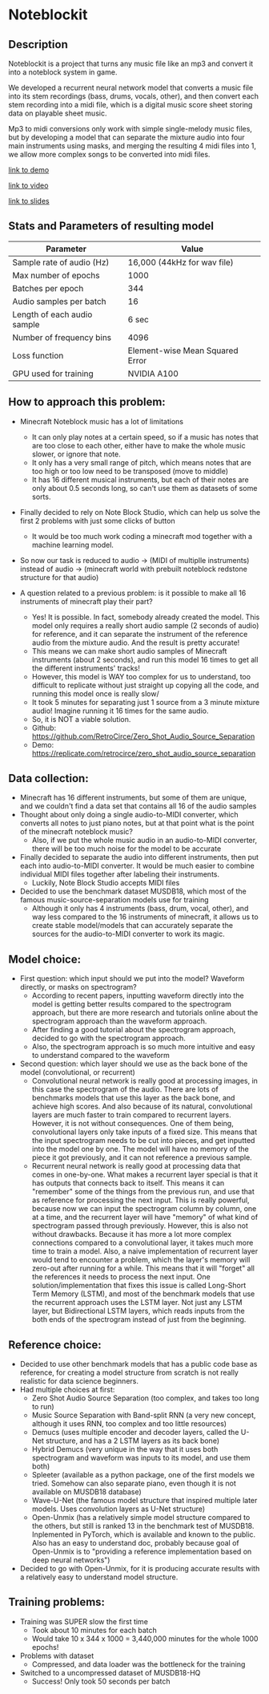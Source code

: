 # Noteblockit

## Description

Noteblockit is a project that turns any music file like an mp3 and convert it into a noteblock system in game. 

We developed a recurrent neural network model that converts a music file into its stem recordings (bass, drums, vocals, other), and then convert each stem recording into a midi file, which is a digital music score sheet storing data on playable sheet music.

Mp3 to midi conversions only work with simple single-melody music files, but by developing a model that can separate the mixture audio into four main instruments using masks, and merging the resulting 4 midi files into 1, we allow more complex songs to be converted into midi files.

[link to demo](https://tinyurl.com/noteblockit)

[link to video](https://drive.google.com/file/d/1Is4tc7p6udx7cNKU7OVFPuwBOaj5tm6i/view?usp=sharing)

[link to slides](https://docs.google.com/presentation/d/19rsL1rv-XUaKtNN9ZmMs2X_wZAFRyLiQj_INUjV1AKA/edit?usp=sharing)

## Stats and Parameters of resulting model
| Parameter                    | Value                       |
|------------------------------|-----------------------------|
| Sample rate of audio (Hz)    | 16,000 (44kHz for wav file) |
| Max number of epochs         | 1000                        |
| Batches per epoch            | 344                         |
| Audio samples per batch      | 16                          |
| Length of each audio sample  | 6 sec                       |
| Number of frequency bins     | 4096                        |
| Loss function                | Element-wise Mean Squared Error |
| GPU used for training        | NVIDIA A100                 |

## How to approach this problem:
 - Minecraft Noteblock music has a lot of limitations
   - It can only play notes at a certain speed, so if a music has notes that are too close to each other, either have to make the whole music slower, or ignore that note.
   - It only has a very small range of pitch, which means notes that are too high or too low need to be transposed (move to middle)
   - It has 16 different musical instruments, but each of their notes are only about 0.5 seconds long, so can't use them as datasets of some sorts.
 - Finally decided to rely on Note Block Studio, which can help us solve the first 2 problems with just some clicks of button
   - It would be too much work coding a minecraft mod together with a machine learning model.
 - So now our task is reduced to audio -> (MIDI of multiplle instruments) instead of audio -> (minecraft world with prebuilt noteblock redstone structure for that audio)

- A question related to a previous problem: is it possible to make all 16 instruments of minecraft play their part?
   - Yes! It is possible. In fact, somebody already created the model. This model only requires a really short audio sample (2 seconds of audio) for reference, and it can separate the instrument of the reference audio from the mixture audio. And the result is pretty accurate!
   - This means we can make short audio samples of Minecraft instruments (about 2 seconds), and run this model 16 times to get all the different instruments' tracks!
   - However, this model is WAY too complex for us to understand, too difficult to replicate without just straight up copying all the code, and running this model once is really slow/
   - It took 5 minutes for separating just 1 source from a 3 minute mixture audio! Imagine running it 16 times for the same audio.
   - So, it is NOT a viable solution.
   - Github: https://github.com/RetroCirce/Zero_Shot_Audio_Source_Separation
   - Demo: https://replicate.com/retrocirce/zero_shot_audio_source_separation

## Data collection:
 - Minecraft has 16 different instruments, but some of them are unique, and we couldn't find a data set that contains all 16 of the audio samples
 - Thought about only doing a single audio-to-MIDI converter, which converts all notes to just piano notes, but at that point what is the point of the minecraft noteblock music?
   - Also, if we put the whole music audio in an audio-to-MIDI converter, there will be too much noise for the model to be accurate
 - Finally decided to separate the audio into different instruments, then put each into audio-to-MIDI converter. It would be much easier to combine individual MIDI files together after labeling their instruments.
   - Luckily, Note Block Studio accepts MIDI files
 - Decided to use the benchmark dataset MUSDB18, which most of the famous music-source-separation models use for training
   - Although it only has 4 instruments (bass, drum, vocal, other), and way less compared to the 16 instruments of minecraft, it allows us to create stable model/models that can accurately separate the sources for the audio-to-MIDI converter to work its magic.

## Model choice:
 - First question: which input should we put into the model? Waveform directly, or masks on spectrogram?
   - According to recent papers, inputting waveform directly into the model is getting better results compared to the spectrogram approach, but there are more research and tutorials online about the spectrogram approach than the waveform approach.
   - After finding a good tutorial about the spectrogram approach, decided to go with the spectrogram approach.
   - Also, the spectrogram approach is so much more intuitive and easy to understand compared to the waveform
 - Second question: which layer should we use as the back bone of the model (convolutional, or recurrent)
   - Convolutional neural network is really good at processing images, in this case the spectrogram of the audio. There are lots of benchmarks models that use this layer as the back bone, and achieve high scores. And also because of its natural, convolutional layers are much faster to train compared to recurrent layers. However, it is not without consequences. One of them being, convolutional layers only take inputs of a fixed size. This means that the input spectrogram needs to be cut into pieces, and get inputted into the model one by one. The model will have no memory of the piece it got previously, and it can not reference a previous sample.
   - Recurrent neural network is really good at processing data that comes in one-by-one. What makes a recurrent layer special is that it has outputs that connects back to itself. This means it can "remember" some of the things from the previous run, and use that as reference for processing the next input. This is really powerful, because now we can input the spectrogram column by column, one at a time, and the recurrent layer will have "memory" of what kind of spectrogram passed through previously. However, this is also not without drawbacks. Because it has more a lot more complex connections compared to a convolutional layer, it takes much more time to train a model. Also, a naive implementation of recurrent layer would tend to encounter a problem, which the layer's memory will zero-out after running for a while. This means that it will "forget" all the references it needs to process the next input. One solution/implementation that fixes this issue is called Long-Short Term Memory (LSTM), and most of the benchmark models that use the recurrent approach uses the LSTM layer. Not just any LSTM layer, but Bidirectional LSTM layers, which reads inputs from the both ends of the spectrogram instead of just from the beginning.

## Reference choice:
 - Decided to use other benchmark models that has a public code base as reference, for creating a model structure from scratch is not really realistic for data science beginners.
 - Had multiple choices at first:
   - Zero Shot Audio Source Separation (too complex, and takes too long to run)
   - Music Source Separation with Band-split RNN (a very new concept, although it uses RNN, too complex and too little resources)
   - Demucs (uses multiple encoder and decoder layers, called the U-Net structure, and has a 2 LSTM layers as its back bone)
   - Hybrid Demucs (very unique in the way that it uses both spectrogram and waveform was inputs to its model, and use them both)
   - Spleeter (available as a python package, one of the first models we tried. Somehow can also separate piano, even though it is not available on MUSDB18 database)
   - Wave-U-Net (the famous model structure that inspired multiple later models. Uses convolution layers as U-Net structure)
   - Open-Unmix (has a relatively simple model structure compared to the others, but still is ranked 13 in the benchmark test of MUSDB18. Inplemented in PyTorch, which is available and known to the public. Also has an easy to understand doc, probably because goal of Open-Unmix is to "providing a reference implementation based on deep neural networks")
 - Decided to go with Open-Unmix, for it is producing accurate results with a relatively easy to understand model structure.

 ## Training problems:
 - Training was SUPER slow the first time
    - Took about 10 minutes for each batch
    - Would take 10 x 344 x 1000 = 3,440,000 minutes for the whole 1000 epochs!
 - Problems with dataset
    - Compressed, and data loader was the bottleneck for the training
 - Switched to a uncompressed dataset of MUSDB18-HQ
    - Success! Only took 50 seconds per batch